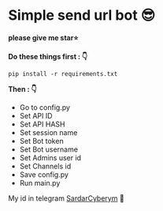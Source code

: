 # Simple send url bot :sunglasses:
**please give me star:star:**


**Do these things first : :point_down:**

```
pip install -r requirements.txt
```

**Then : :point_down:**

- Go to config.py
- Set API ID
- Set API HASH
- Set session name
- Set Bot token
- Set Bot username
- Set Admins user id
- Set Channels id
- Save config.py
- Run main.py

My id in telegram [SardarCyberym](https://t.me/Jarrare) :speech_balloon:
